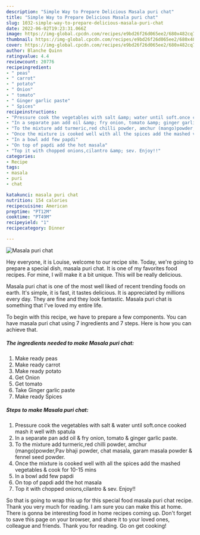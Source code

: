 ```yaml
---
description: "Simple Way to Prepare Delicious Masala puri chat"
title: "Simple Way to Prepare Delicious Masala puri chat"
slug: 1032-simple-way-to-prepare-delicious-masala-puri-chat
date: 2022-06-02T19:23:31.066Z
image: https://img-global.cpcdn.com/recipes/e9bd26f26d065ee2/680x482cq70/masala-puri-chat-recipe-main-photo.jpg
thumbnail: https://img-global.cpcdn.com/recipes/e9bd26f26d065ee2/680x482cq70/masala-puri-chat-recipe-main-photo.jpg
cover: https://img-global.cpcdn.com/recipes/e9bd26f26d065ee2/680x482cq70/masala-puri-chat-recipe-main-photo.jpg
author: Blanche Quinn
ratingvalue: 4.4
reviewcount: 20776
recipeingredient:
- " peas"
- " carrot"
- " potato"
- " Onion"
- " tomato"
- " Ginger garlic paste"
- " Spices"
recipeinstructions:
- "Pressure cook the vegetables with salt &amp; water until soft.once cooked mash it well with spatula"
- "In a separate pan add oil &amp; fry onion, tomato &amp; ginger garlic paste."
- "To the mixture add turmeric,red chilli powder, amchur (mango)powder,Pav bhaji powder, chat masala, garam masala powder &amp; fennel seed powder."
- "Once the mixture is cooked well with all the spices add the mashed vegetables &amp; cook for 10-15 mins"
- "In a bowl add few papdi"
- "On top of papdi add the hot masala"
- "Top it with chopped onions,cilantro &amp; sev. Enjoy!!"
categories:
- Recipe
tags:
- masala
- puri
- chat

katakunci: masala puri chat 
nutrition: 154 calories
recipecuisine: American
preptime: "PT12M"
cooktime: "PT49M"
recipeyield: "1"
recipecategory: Dinner

---
```



![Masala puri chat](https://img-global.cpcdn.com/recipes/e9bd26f26d065ee2/680x482cq70/masala-puri-chat-recipe-main-photo.jpg)

Hey everyone, it is Louise, welcome to our recipe site. Today, we're going to prepare a special dish, masala puri chat. It is one of my favorites food recipes. For mine, I will make it a bit unique. This will be really delicious.



Masala puri chat is one of the most well liked of recent trending foods on earth. It's simple, it is fast, it tastes delicious. It is appreciated by millions every day. They are fine and they look fantastic. Masala puri chat is something that I've loved my entire life.


To begin with this recipe, we have to prepare a few components. You can have masala puri chat using 7 ingredients and 7 steps. Here is how you can achieve that.

<!--inarticleads1-->

##### The ingredients needed to make Masala puri chat:

1. Make ready  peas
1. Make ready  carrot
1. Make ready  potato
1. Get  Onion
1. Get  tomato
1. Take  Ginger garlic paste
1. Make ready  Spices




<!--inarticleads2-->

##### Steps to make Masala puri chat:

1. Pressure cook the vegetables with salt &amp; water until soft.once cooked mash it well with spatula
1. In a separate pan add oil &amp; fry onion, tomato &amp; ginger garlic paste.
1. To the mixture add turmeric,red chilli powder, amchur (mango)powder,Pav bhaji powder, chat masala, garam masala powder &amp; fennel seed powder.
1. Once the mixture is cooked well with all the spices add the mashed vegetables &amp; cook for 10-15 mins
1. In a bowl add few papdi
1. On top of papdi add the hot masala
1. Top it with chopped onions,cilantro &amp; sev. Enjoy!!




So that is going to wrap this up for this special food masala puri chat recipe. Thank you very much for reading. I am sure you can make this at home. There is gonna be interesting food in home recipes coming up. Don't forget to save this page on your browser, and share it to your loved ones, colleague and friends. Thank you for reading. Go on get cooking!
